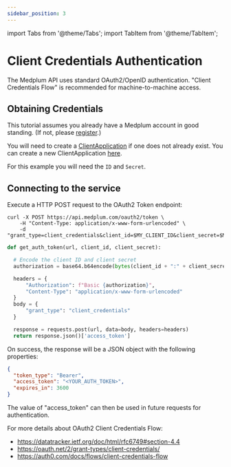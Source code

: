```yaml
---
sidebar_position: 3
---
```


import Tabs from '@theme/Tabs';
import TabItem from '@theme/TabItem';

# Client Credentials Authentication

The Medplum API uses standard OAuth2/OpenID authentication. "Client Credentials Flow" is recommended for machine-to-machine access.

## Obtaining Credentials

This tutorial assumes you already have a Medplum account in good standing. (If not, please [register](https://app.medplum.com/register).)

You will need to create a [ClientApplication](https://app.medplum.com/ClientApplication) if one does not already exist. You can create a new ClientApplication [here](https://app.medplum.com/admin/project/client).

For this example you will need the `ID` and `Secret`.

## Connecting to the service

Execute a HTTP POST request to the OAuth2 Token endpoint:

<Tabs groupId="language">
  <TabItem value="curl" label="cURL">

```curl
curl -X POST https://api.medplum.com/oauth2/token \
    -H "Content-Type: application/x-www-form-urlencoded" \
    -d "grant_type=client_credentials&client_id=$MY_CLIENT_ID&client_secret=$MY_CLIENT_SECRET"
```

  </TabItem>
  <TabItem value="python" label="Python">

```py
def get_auth_token(url, client_id, client_secret):

  # Encode the client ID and client secret
  authorization = base64.b64encode(bytes(client_id + ":" + client_secret, "ISO-8859-1")).decode("ascii")

  headers = {
      "Authorization": f"Basic {authorization}",
      "Content-Type": "application/x-www-form-urlencoded"
  }
  body = {
      "grant_type": "client_credentials"
  }

  response = requests.post(url, data=body, headers=headers)
  return response.json()['access_token']
```

  </TabItem>
</Tabs>

On success, the response will be a JSON object with the following properties:

```json
{
  "token_type": "Bearer",
  "access_token": "<YOUR_AUTH_TOKEN>",
  "expires_in": 3600
}
```

The value of "access_token" can then be used in future requests for authentication.

For more details about OAuth2 Client Credentials Flow:

- https://datatracker.ietf.org/doc/html/rfc6749#section-4.4
- https://oauth.net/2/grant-types/client-credentials/
- https://auth0.com/docs/flows/client-credentials-flow
